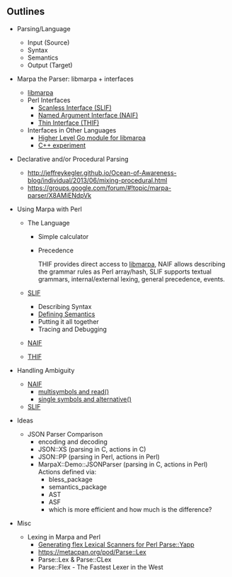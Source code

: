 ﻿Outlines
--------

* Parsing/Language
    + Input (Source)
    + Syntax
    + Semantics
    + Output (Target)

* Marpa the Parser: libmarpa + interfaces
    + [libmarpa]
    + Perl Interfaces
        - [Scanless Interface (SLIF)](https://metacpan.org/pod/release/JKEGL/Marpa-R2-2.078000/pod/Scanless/DSL.pod)
        - [Named Argument Interface (NAIF)](https://metacpan.org/pod/release/JKEGL/Marpa-R2-2.078000/pod/NAIF.pod)
        - [Thin Interface (THIF)](https://metacpan.org/pod/release/JKEGL/Marpa-R2-2.078000/pod/Advanced/Thin.pod)
    + Interfaces in Other Languages
        - [Higher Level Go module for libmarpa](https://github.com/pstuifzand/go-marpa/)
        - [C++ experiment](https://github.com/pstuifzand/marpa-cpp-rules)

* Declarative and/or Procedural Parsing
    + http://jeffreykegler.github.io/Ocean-of-Awareness-blog/individual/2013/06/mixing-procedural.html
    + https://groups.google.com/forum/#!topic/marpa-parser/X8AMiENdpVk

* Using Marpa with Perl
    + The Language
        - Simple calculator
        - Precedence

            THIF provides direct access to [libmarpa][libmarpa], NAIF allows describing the grammar rules as Perl array/hash, SLIF supports textual grammars, internal/external lexing, general precedence, events.

    + [SLIF][SLIF]
        - Describing Syntax
        - [Defining Semantics](https://github.com/rns/Marpa-the-Parser/blob/master/Defining-Semantics-in-SLIF.md)
        - Putting it all together
        - Tracing and Debugging
    + [NAIF][NAIF]
    + [THIF][THIF]
    
* Handling Ambiguity
    + [NAIF][NAIF]
        - [multisymbols and read()](https://gist.github.com/rns/3683268)
        - [single symbols and alternative()](https://gist.github.com/rns/3683179)
    + [SLIF][SLIF]

* Ideas
    + JSON Parser Comparison
        - encoding and decoding
        - JSON::XS (parsing in C, actions in C)
        - JSON::PP (parsing in Perl, actions in Perl)
        - MarpaX::Demo::JSONParser (parsing in C, actions in Perl)
            Actions defined via:
            - bless_package
            - semantics_package
            - AST
            - ASF
            - which is more efficient and how much is the difference?

* Misc
    + Lexing in Marpa and Perl
        - [Generating flex Lexical Scanners for Perl Parse::Yapp](http://drops.dagstuhl.de/opus/volltexte/2012/3513/pdf/6.pdf)
        - https://metacpan.org/pod/Parse::Lex
        - Parse::Lex & Parse::CLex
        - Parse::Flex - The Fastest Lexer in the West

[libmarpa]: http://jeffreykegler.github.io/Marpa-web-site/libmarpa.html

[SLIF]: https://metacpan.org/pod/release/JKEGL/Marpa-R2-2.078000/pod/Scanless.pod

[NAIF]: https://metacpan.org/pod/release/JKEGL/Marpa-R2-2.078000/pod/NAIF.pod

[THIF]: (https://metacpan.org/pod/release/JKEGL/Marpa-R2-2.078000/pod/Advanced/Thin.pod)
